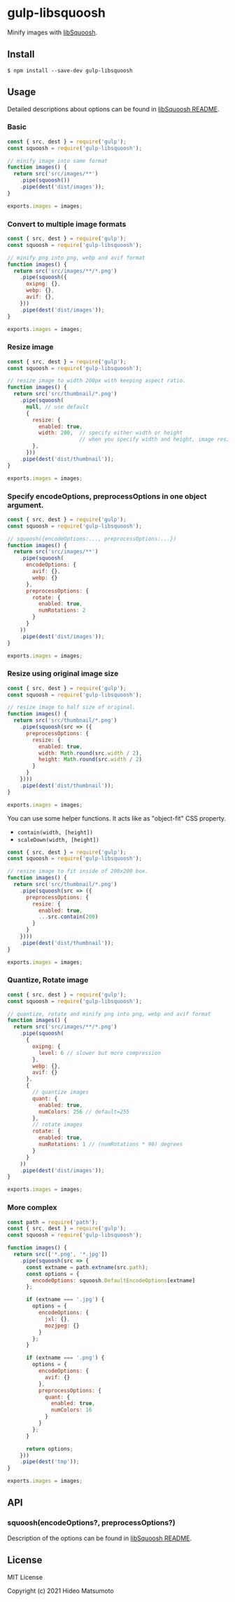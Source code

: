 # gulp-libsquoosh

Minify images with [libSquoosh](https://github.com/GoogleChromeLabs/squoosh/tree/dev/libsquoosh).

## Install

```
$ npm install --save-dev gulp-libsquoosh
```

## Usage

Detailed descriptions about options can be found in [libSquoosh README](https://github.com/GoogleChromeLabs/squoosh/tree/dev/libsquoosh).

### Basic

```js
const { src, dest } = require('gulp');
const squoosh = require('gulp-libsquoosh');

// minify image into same format
function images() {
  return src('src/images/**')
    .pipe(squoosh())
    .pipe(dest('dist/images'));
}

exports.images = images;
```

### Convert to multiple image formats

```js
const { src, dest } = require('gulp');
const squoosh = require('gulp-libsquoosh');

// minify png into png, webp and avif format
function images() {
  return src('src/images/**/*.png')
    .pipe(squoosh({
      oxipng: {},
      webp: {},
      avif: {},
    }))
    .pipe(dest('dist/images'));
}

exports.images = images;
```

### Resize image

```js
const { src, dest } = require('gulp');
const squoosh = require('gulp-libsquoosh');

// resize image to width 200px with keeping aspect ratio.
function images() {
  return src('src/thumbnail/*.png')
    .pipe(squoosh(
      null, // use default
      {
        resize: {
          enabled: true,
          width: 200,  // specify either width or height
                       // when you specify width and height, image resized to exact size you specified
        },
      }))
    .pipe(dest('dist/thumbnail'));
}

exports.images = images;
```

### Specify encodeOptions, preprocessOptions in one object argument.

```js
const { src, dest } = require('gulp');
const squoosh = require('gulp-libsquoosh');

// squoosh({encodeOptions:..., preprocessOptions:...})
function images() {
  return src('src/images/**')
    .pipe(squoosh(
      encodeOptions: {
        avif: {},
        webp: {}
      },
      preprocessOptions: {
        rotate: {
          enabled: true,
          numRotations: 2
        }
      }
    ))
    .pipe(dest('dist/images'));
}

exports.images = images;
```

### Resize using original image size

```js
const { src, dest } = require('gulp');
const squoosh = require('gulp-libsquoosh');

// resize image to half size of original.
function images() {
  return src('src/thumbnail/*.png')
    .pipe(squoosh(src => ({
      preprocessOptions: {
        resize: {
          enabled: true,
          width: Math.round(src.width / 2),
          height: Math.round(src.width / 2)
        }
      }
    })))
    .pipe(dest('dist/thumbnail'));
}

exports.images = images;
```

You can use some helper functions. It acts like as "object-fit" CSS property.

- `contain(width, [height])`
- `scaleDown(width, [height])`

```js
const { src, dest } = require('gulp');
const squoosh = require('gulp-libsquoosh');

// resize image to fit inside of 200x200 box.
function images() {
  return src('src/thumbnail/*.png')
    .pipe(squoosh(src => ({
      preprocessOptions: {
        resize: {
          enabled: true,
          ...src.contain(200)
        }
      }
    })))
    .pipe(dest('dist/thumbnail'));
}

exports.images = images;
```

### Quantize, Rotate image

```js
const { src, dest } = require('gulp');
const squoosh = require('gulp-libsquoosh');

// quantize, rotate and minify png into png, webp and avif format
function images() {
  return src('src/images/**/*.png')
    .pipe(squoosh(
      {
        oxipng: {
          level: 6 // slower but more compression
        },
        webp: {},
        avif: {}
      },
      {
        // quantize images
        quant: {
          enabled: true,
          numColors: 256 // default=255
        },
        // rotate images
        rotate: {
          enabled: true,
          numRotations: 1 // (numRotations * 90) degrees
        }
      }
    ))
    .pipe(dest('dist/images'));
}

exports.images = images;
```

### More complex

```js
const path = require('path');
const { src, dest } = require('gulp');
const squoosh = require('gulp-libsquoosh');

function images() {
  return src(['*.png', '*.jpg'])
    .pipe(squoosh(src => {
      const extname = path.extname(src.path);
      const options = {
        encodeOptions: squoosh.DefaultEncodeOptions[extname]
      };

      if (extname === '.jpg') {
        options = {
          encodeOptions: {
            jxl: {},
            mozjpeg: {}
          }
        };
      }

      if (extname === '.png') {
        options = {
          encodeOptions: {
            avif: {}
          },
          preprocessOptions: {
            quant: {
              enabled: true,
              numColors: 16
            }
          }
        };
      }

      return options;
    }))
    .pipe(dest('tmp'));
}

exports.images = images;
```

## API

### squoosh(encodeOptions?, preprocessOptions?)

Description of the options can be found in [libSquoosh README](https://github.com/GoogleChromeLabs/squoosh/tree/dev/libsquoosh#preprocessing-and-encoding-images).

## License

MIT License

Copyright (c) 2021 Hideo Matsumoto
